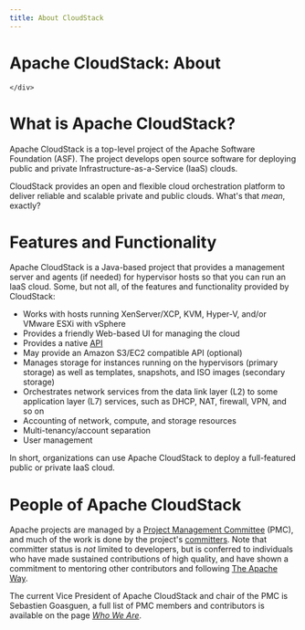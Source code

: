 ```yaml
---
title: About CloudStack
---
```


<div class="row">
	<div class="col-lg-12">
		<div class="page-header">
			<h1 id="indicators">Apache CloudStack: About</h1>
		</div>

	</div>
</div>

# What is Apache CloudStack?

Apache CloudStack is a top-level project of the Apache Software Foundation (ASF). The project develops open source software for deploying public and private Infrastructure-as-a-Service (IaaS) clouds.

CloudStack provides an open and flexible cloud orchestration platform to deliver reliable and scalable private and public clouds. What's that *mean*, exactly? 

# Features and Functionality

Apache CloudStack is a Java-based project that provides a management server and agents (if needed) for hypervisor hosts so that you can run an IaaS cloud. Some, but not all, of the features and functionality provided by CloudStack:

- Works with hosts running XenServer/XCP, KVM, Hyper-V, and/or VMware ESXi with vSphere
- Provides a friendly Web-based UI for managing the cloud
- Provides a native [API](/docs/api/)
- May provide an Amazon S3/EC2 compatible API (optional)
- Manages storage for instances running on the hypervisors (primary storage) as well as templates, snapshots, and ISO images (secondary storage)
- Orchestrates network services from the data link layer (L2) to some application layer (L7) services, such as DHCP, NAT, firewall, VPN, and so on
- Accounting of network, compute, and storage resources
- Multi-tenancy/account separation
- User management

In short, organizations can use Apache CloudStack to deploy a full-featured public or private IaaS cloud.

# People of Apache CloudStack

Apache projects are managed by a [Project Management Committee](http://www.apache.org/dev/pmc.html#what-is-a-pmc) (PMC), and much of the work is done by the project's [committers](http://www.apache.org/dev/committers.html). Note that committer status is *not* limited to developers, but is conferred to individuals who have made sustained contributions of high quality, and have shown a commitment to mentoring other contributors and following [The Apache Way](http://theapacheway.com).

The current Vice President of Apache CloudStack and chair of the PMC is Sebastien Goasguen, a full list of PMC members and contributors is available on the page *[Who We Are](/who.html)*.
